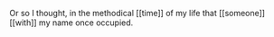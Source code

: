 Or so I thought, in the methodical [[time]] of my life that [[someone]] [[with]] my name once occupied.